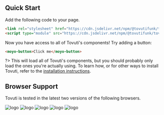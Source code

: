 <div class="splash">
</div>

## Quick Start

Add the following code to your page.

```html
<link rel="stylesheet" href="https://cdn.jsdelivr.net/npm/@tovutifunk/tovuti@%VERSION%/dist/themes/light.css" />
<script type="module" src="https://cdn.jsdelivr.net/npm/@tovutifunk/tovuti@%VERSION%/dist/tovuti.js"></script>
```

Now you have access to all of Tovuti's components! Try adding a button:

```html preview expanded
<moyo-button>Click me</moyo-button>
```

?> This will load all of Tovuti's components, but you should probably only load the ones you're actually using. To learn how, or for other ways to install Tovuti, refer to the [installation instructions](getting-started/installation).

## Browser Support

Tovuti is tested in the latest two versions of the following browsers.

![logo](/assets/images/chrome.png ':size=100')
![logo](/assets/images/edge.png ':size=100')
![logo](/assets/images/firefox.png ':size=100')
![logo](/assets/images/opera.png ':size=100')
![logo](/assets/images/safari.png ':size=100')
